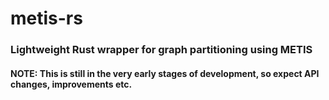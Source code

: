 # metis-rs

### Lightweight Rust wrapper for graph partitioning using METIS

#### NOTE: **This is still in the very early stages of development, so expect API changes, improvements etc.**